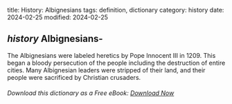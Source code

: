 title: History: Albignesians
tags: definition, dictionary
category: history
date: 2024-02-25
modified: 2024-02-25

## _history_  Albignesians-
The Albignesians were labeled heretics by Pope
  Innocent III in 1209.  This began a bloody persecution of the people
  including the destruction of entire cities.  Many Albignesian
  leaders were stripped of their land, and their people were sacrificed
  by Christian crusaders.


###### Download *this* dictionary as a Free eBook: [Download Now]({static}static/SerfHistoryDictionary.pdf)

